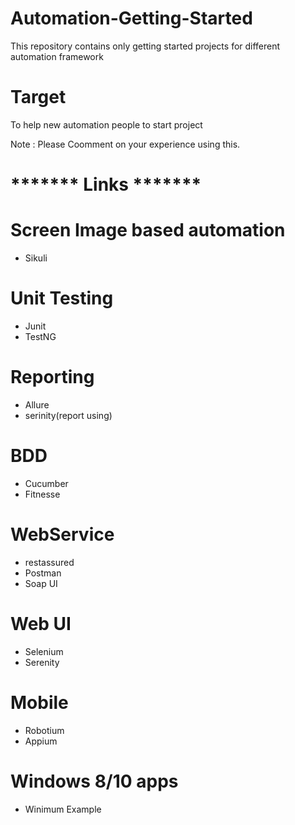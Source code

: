 # Automation-Getting-Started
This repository contains only getting started projects for different automation framework

# Target 
To help new automation people to start project 

Note : Please Coomment on your experience using this.
# ******* Links ******* 

# Screen Image based automation 
- Sikuli

# Unit Testing 
- Junit
- TestNG

# Reporting 
- Allure
- serinity(report using)

# BDD 
- Cucumber
- Fitnesse

# WebService 
- restassured
- Postman
- Soap UI

# Web UI
- Selenium
- Serenity

# Mobile
- Robotium
- Appium

# Windows 8/10 apps
 - Winimum Example 
